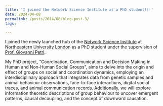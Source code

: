 ```yaml
---
title: 'I joined the Network Science Institute as a PhD student!!!'
date: 2024-04-08
permalink: /posts/2014/08/blog-post-3/
tags:

---
```


I joined the newly launched hub of the [Network Science Institute](https://www.networkscienceinstitute.org) at [Northeastern University London](https://www.nulondon.ac.uk) as a PhD student under the supervision of [Prof. Giovanni Petri](https://lordgrilo.github.io).

My PhD project, "Coordination, Communication and Decision Making in Human and Non-Human Social Groups", aims to delve into the origin and effect of groups on social and coordination dynamics, employing an interdisciplinary approach that integrates data from genetic samples and animal behaviour observations, face-to-face interactions, digital social traces, and animal communication records. 
Additionally, we will explore information theoretic descriptions of group behaviour to uncover emergent patterns, causal decoupling, and the concept of downward causation.



